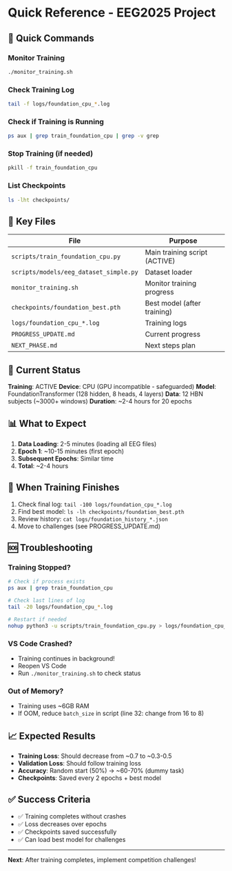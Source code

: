 # Quick Reference - EEG2025 Project

## 🏃 Quick Commands

### Monitor Training
```bash
./monitor_training.sh
```

### Check Training Log
```bash
tail -f logs/foundation_cpu_*.log
```

### Check if Training is Running
```bash
ps aux | grep train_foundation_cpu | grep -v grep
```

### Stop Training (if needed)
```bash
pkill -f train_foundation_cpu
```

### List Checkpoints
```bash
ls -lht checkpoints/
```

## 📁 Key Files

| File | Purpose |
|------|---------|
| `scripts/train_foundation_cpu.py` | Main training script (ACTIVE) |
| `scripts/models/eeg_dataset_simple.py` | Dataset loader |
| `monitor_training.sh` | Monitor training progress |
| `checkpoints/foundation_best.pth` | Best model (after training) |
| `logs/foundation_cpu_*.log` | Training logs |
| `PROGRESS_UPDATE.md` | Current progress |
| `NEXT_PHASE.md` | Next steps plan |

## 🎯 Current Status

**Training**: ACTIVE
**Device**: CPU (GPU incompatible - safeguarded)
**Model**: FoundationTransformer (128 hidden, 8 heads, 4 layers)
**Data**: 12 HBN subjects (~3000+ windows)
**Duration**: ~2-4 hours for 20 epochs

## 📊 What to Expect

1. **Data Loading**: 2-5 minutes (loading all EEG files)
2. **Epoch 1**: ~10-15 minutes (first epoch)
3. **Subsequent Epochs**: Similar time
4. **Total**: ~2-4 hours

## 🔔 When Training Finishes

1. Check final log: `tail -100 logs/foundation_cpu_*.log`
2. Find best model: `ls -lh checkpoints/foundation_best.pth`
3. Review history: `cat logs/foundation_history_*.json`
4. Move to challenges (see PROGRESS_UPDATE.md)

## 🆘 Troubleshooting

### Training Stopped?
```bash
# Check if process exists
ps aux | grep train_foundation_cpu

# Check last lines of log
tail -20 logs/foundation_cpu_*.log

# Restart if needed
nohup python3 -u scripts/train_foundation_cpu.py > logs/foundation_cpu_$(date +%Y%m%d_%H%M%S).log 2>&1 &
```

### VS Code Crashed?
- Training continues in background!
- Reopen VS Code
- Run `./monitor_training.sh` to check status

### Out of Memory?
- Training uses ~6GB RAM
- If OOM, reduce `batch_size` in script (line 32: change from 16 to 8)

## 📈 Expected Results

- **Training Loss**: Should decrease from ~0.7 to ~0.3-0.5
- **Validation Loss**: Should follow training loss
- **Accuracy**: Random start (50%) → ~60-70% (dummy task)
- **Checkpoints**: Saved every 2 epochs + best model

## ✅ Success Criteria

- ✅ Training completes without crashes
- ✅ Loss decreases over epochs  
- ✅ Checkpoints saved successfully
- ✅ Can load best model for challenges

---
**Next**: After training completes, implement competition challenges!
